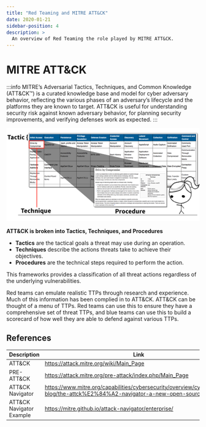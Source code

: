 ```yaml
---
title: "Red Teaming and MITRE ATT&CK"
date: 2020-01-21
sidebar-position: 4
description: >
  An overview of Red Teaming the role played by MITRE ATT&CK.
---
```


# MITRE ATT&CK

:::info
MITRE’s Adversarial Tactics, Techniques, and Common Knowledge (ATT&CK™) is a curated knowledge base and model for cyber adversary behavior, reflecting the various phases of an adversary’s lifecycle and the platforms they are known to target. ATT&CK is useful for understanding security risk against known adversary behavior, for planning security improvements, and verifying defenses work as expected.
:::

![](/img/mitre-1.png)

__ATT&CK is broken into Tactics, Techniques, and Procedures__

- __Tactics__ are the tactical goals a threat may use during an operation.
- __Techniques__ describe the actions threats take to achieve their objectives.
- __Procedures__ are the technical steps required to perform the action.

This frameworks provides a classification of all threat actions regardless of the underlying vulnerabilities. 

Red teams can emulate realistic TTPs through research and experience.  Much of this information has been complied in to ATT&CK. ATT&CK can be thought of a menu of TTPs. Red teams can use this to ensure they have a comprehensive set of threat TTPs, and blue teams can use this to build a scorecard of how well they are able to defend against various TTPs.

## References

| Description                                         | Link                              |
|-----------------------------------------------------|-----------------------------------|
| ATT&CK                    | https://attack.mitre.org/wiki/Main_Page |
| PRE-ATT&CK                | https://attack.mitre.org/pre-attack/index.php/Main_Page |
| ATT&CK Navigator          | https://www.mitre.org/capabilities/cybersecurity/overview/cybersecurity-blog/the-attck%E2%84%A2-navigator-a-new-open-source |
| ATT&CK Navigator Example  | https://mitre.github.io/attack-navigator/enterprise/ |
